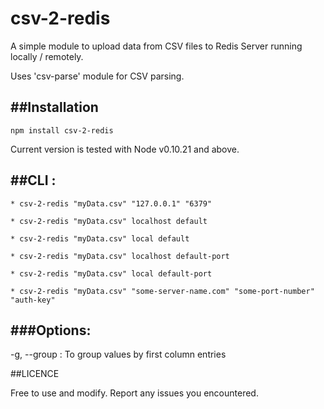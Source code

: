 # csv-2-redis

A simple module to upload data from CSV files to Redis Server running locally / remotely.

Uses 'csv-parse' module for CSV parsing. 


##Installation
---------------
```
npm install csv-2-redis

```
Current version is tested with Node v0.10.21 and above.


##CLI :
------
 ```
 * csv-2-redis "myData.csv" "127.0.0.1" "6379"

 * csv-2-redis "myData.csv" localhost default

 * csv-2-redis "myData.csv" local default

 * csv-2-redis "myData.csv" localhost default-port

 * csv-2-redis "myData.csv" local default-port

 * csv-2-redis "myData.csv" "some-server-name.com" "some-port-number" "auth-key"
 ```
 

###Options:
-----------

-g, --group    : To group values by first column entries


##LICENCE

Free to use and modify. Report any issues you encountered.